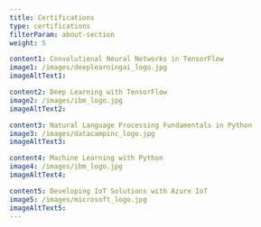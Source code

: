 ```yaml
---
title: Certifications
type: certifications
filterParam: about-section
weight: 5

content1: Convolutional Neural Networks in TensorFlow
image1: /images/deeplearningai_logo.jpg
imageAltText1: 

content2: Deep Learning with TensorFlow
image2: /images/ibm_logo.jpg
imageAltText2: 

content3: Natural Language Processing Fundamentals in Python
image3: /images/datacampinc_logo.jpg
imageAltText3: 

content4: Machine Learning with Python
image4: /images/ibm_logo.jpg
imageAltText4: 

content5: Developing IoT Solutions with Azure IoT
image5: /images/microsoft_logo.jpg
imageAltText5: 
---
```

